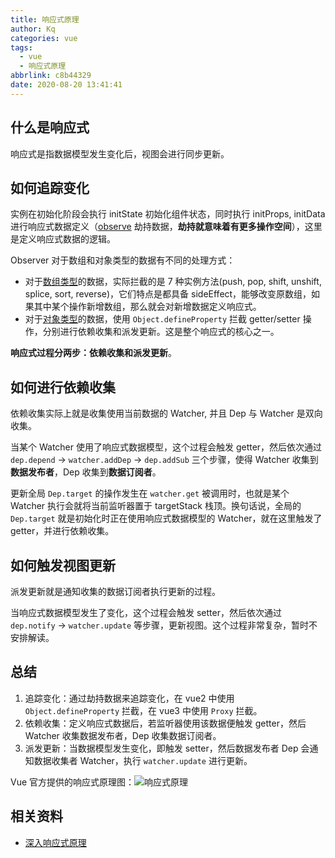 ```yaml
---
title: 响应式原理
author: Kq
categories: vue
tags:
  - vue
  - 响应式原理
abbrlink: c8b44329
date: 2020-08-20 13:41:41
---
```


## 什么是响应式

响应式是指数据模型发生变化后，视图会进行同步更新。

## 如何追踪变化

实例在初始化阶段会执行 initState 初始化组件状态，同时执行 initProps, initData 进行响应式数据定义（[observe](/post/c2ee5191/#Observer) 劫持数据，**劫持就意味着有更多操作空间**），这里是定义响应式数据的逻辑。

Observer 对于数组和对象类型的数据有不同的处理方式：

- 对于[数组类型](/post/c2ee5191/#arrayMethods)的数据，实际拦截的是 7 种实例方法(push, pop, shift, unshift, splice, sort, reverse)，它们特点是都具备 sideEffect，能够改变原数组，如果其中某个操作新增数组，那么就会对新增数据定义响应式。
- 对于[对象类型](/post/c2ee5191/#defineReactive)的数据，使用 `Object.defineProperty` 拦截 getter/setter 操作，分别进行依赖收集和派发更新。这是整个响应式的核心之一。

**响应式过程分两步：依赖收集和派发更新**。

## 如何进行依赖收集

依赖收集实际上就是收集使用当前数据的 Watcher, 并且 Dep 与 Watcher 是双向收集。

当某个 Watcher 使用了响应式数据模型，这个过程会触发 getter，然后依次通过 `dep.depend` -> `watcher.addDep` -> `dep.addSub` 三个步骤，使得 Watcher 收集到**数据发布者**，Dep 收集到**数据订阅者**。

更新全局 `Dep.target` 的操作发生在 `watcher.get` 被调用时，也就是某个 Watcher 执行会就将当前监听器置于 targetStack 栈顶。换句话说，全局的 `Dep.target` 就是初始化时正在使用响应式数据模型的 Watcher，就在这里触发了 getter，并进行依赖收集。

## 如何触发视图更新

派发更新就是通知收集的数据订阅者执行更新的过程。

当响应式数据模型发生了变化，这个过程会触发 setter，然后依次通过 `dep.notify` -> `watcher.update` 等步骤，更新视图。这个过程非常复杂，暂时不安排解读。

## 总结

1. 追踪变化：通过劫持数据来追踪变化，在 vue2 中使用 `Object.defineProperty` 拦截，在 vue3 中使用 `Proxy` 拦截。
2. 依赖收集：定义响应式数据后，若监听器使用该数据便触发 getter，然后 Watcher 收集数据发布者，Dep 收集数据订阅者。
3. 派发更新：当数据模型发生变化，即触发 setter，然后数据发布者 Dep 会通知数据收集者 Watcher，执行 `watcher.update` 进行更新。

Vue 官方提供的响应式原理图：![响应式原理](https://cn.vuejs.org/images/data.png)

## 相关资料

- [深入响应式原理](https://cn.vuejs.org/v2/guide/reactivity.html)
